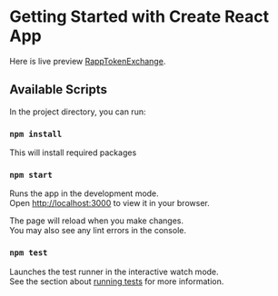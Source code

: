 # Getting Started with Create React App

Here is live preview [RappTokenExchange]([https://soft-glade-2476.on.fleek.co/]).

## Available Scripts

In the project directory, you can run:

### `npm install`

This will install required packages

### `npm start`

Runs the app in the development mode.\
Open [http://localhost:3000](http://localhost:3000) to view it in your browser.

The page will reload when you make changes.\
You may also see any lint errors in the console.

### `npm test`

Launches the test runner in the interactive watch mode.\
See the section about [running tests](https://facebook.github.io/create-react-app/docs/running-tests) for more information.


